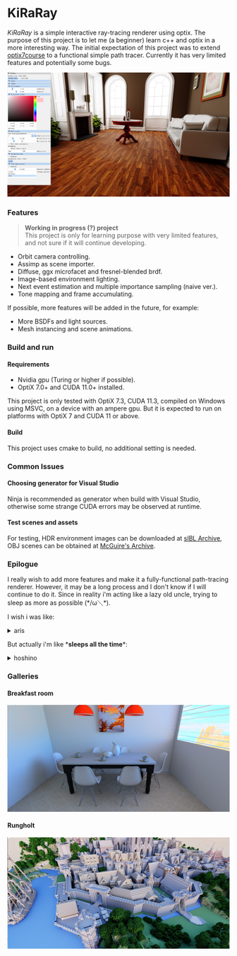 # KiRaRay

*KiRaRay* is a simple interactive ray-tracing renderer using optix. The purpose of this project is to let me (a beginner) learn c++ and optix in a more interesting way. The initial expectation of this project was to extend [optix7course](https://github.com/ingowald/optix7course) to a functional simple path tracer. Currently it has very limited features and potentially some bugs.

<p align=center>
<img src=common/demo/kirara.jpg width="750">

### Features

> __Working in progress (?) project__  
> This project is only for learning purpose with very limited features, and not sure if it will continue developing.

- Orbit camera controlling.
- Assimp as scene importer.
- Diffuse, ggx microfacet and fresnel-blended brdf. 
- Image-based environment lighting.
- Next event estimation and multiple importance sampling (naive ver.).
- Tone mapping and frame accumulating.

If possible, more features will be added in the future, for example:

- More BSDFs and light sources.
- Mesh instancing and scene animations.

### Build and run

#### Requirements

- Nvidia gpu (Turing or higher if possible).
- OptiX 7.0+ and CUDA 11.0+ installed.

This project is only tested with OptiX 7.3, CUDA 11.3, compiled on Windows using MSVC, on a device with an ampere gpu. But it is expected to run on platforms with OptiX 7 and CUDA 11 or above. 

#### Build

This project uses cmake to build, no additional setting is needed. 

### Common Issues

#### Choosing generator for Visual Studio

Ninja is recommended as generator when build with Visual Studio, otherwise some strange CUDA errors may be observed at runtime.

#### Test scenes and assets

For testing, HDR environment images can be downloaded at [sIBL Archive](http://www.hdrlabs.com/sibl/archive.html), OBJ scenes can be obtained at [McGuire's Archive](https://casual-effects.com/data/).


### Epilogue

I really wish to add more features and make it a fully-functional path-tracing renderer. However, it may be a long process and I don't know if I will continue to do it.  Since in reality i'm acting like a lazy old uncle, trying to sleep as more as possible (\*/ω＼\*).

I wish i was like: 

<details>
<summary>aris</summary>

<p align=center>
<img src=https://cutesail.com/wp-content/uploads/2022/02/aris-meme.jpg width="500">

</details>

But actually i'm like \***sleeps all the time**\*:

<details>
<summary>hoshino</summary>

<p align=center>
<img src=https://cutesail.com/wp-content/uploads/2022/02/hoshino-meme.png width="320">


</details>

### Galleries

#### Breakfast room

<p align=center>
<img src=common/demo/breakfast_room.jpg width="750">

#### Rungholt

<p align=center>
<img src=common/demo/rungholt.jpg width="750">

